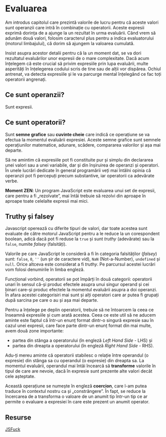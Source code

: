 # Evaluarea

Am introdus capitolul care prezintă valorile de lucru pentru că aceste valori sunt operanzii care intră în combinație cu operatorii. Aceste expresii exprimă dorința de a ajunge la un rezultat în urma evaluării. Când vrem să adunăm două valori, folosim caracterul plus pentru a indica evaluatorului (motorul limbajului), că dorim să ajungem la valoarea cumulată.

Insist asupra acestor detalii pentru că la un moment dat, se va dori rezultatul evaluărilor unor expresii de o mare complexitate. Dacă acum înțelegem că este crucial  să privim expresiile prin lupa evaluării, multe asperități în înțelegerea codului scris de tine sau de alții vor dispărea. Ochiul antrenat, va detecta expresiile și le va parcurge mental înțelegând ce fac toți operatorii angrenați.

## Ce sunt operanzii?

Sunt expresii.

## Ce sunt operatorii?

Sunt **semne grafice** sau **cuvinte cheie** care indică ce operațiune se va efectua la momentul evaluării expresiei. Aceste semne grafice sunt semnele operațiunilor matematice, adunare, scădere, compararea valorilor și așa mai departe.

Să ne amintim că expresiile pot fi constituite pur și simplu din declararea unei valori sau a unei variabile, dar și din înșiruirea de operanzi și operatori. În unele lucrări dedicate în general programării veți mai întâlni opinia că operanzii pot fi percepuți precum substantive, iar operatorii ca adevărate verbe.

**Moment ZEN**: Un program JavaScript este evaluarea unui set de expresii, care pentru a fi „rezolvate”, mai întâi trebuie să rezolvi din aproape în aproape toate celelalte expresii mai mici.

## Truthy și falsey

Javascript operează cu diferite tipuri de valori, dar toate acestea sunt evaluate de către motorul JavaScript pentru a le reduce la un corespondent boolean, adică dacă pot fi reduse la `true` și sunt *truthy* (adevărate) sau la `false`, numite *falsey* (falsități).

Valorile pe care JavaScript le consideră a fi în categoria falsităților (*falsey*) sunt: `false`, `0`, `''` (un șir de caractere vid), `NaN` (Not-a-Number), `undefined` și `null`. Orice altceva este considerat a fi *truthy*. Pe parcursul acestei lucrări vom folosi denumirile în limba engleză.

Funcțional vorbind, operatorii se pot împărți în două categorii: operatorii unari în sensul că-și produc efectele asupra unui singur operand și cei binari care-și produc efectele la momentul evaluării asupra a doi operanzi. În afara acestei categorisiri mai sunt și alți operatori care ar putea fi grupați după sarcina pe care o au și așa mai departe.

Pentru a înțelege pe deplin operatorii, trebuie să ne întoarcem la ceea ce înseamnă expresiile și cum arată acestea. Ceea ce este util să ne aducem aminte este faptul că într-un enunț format dintr-o singură expresie sau în cazul unei expresii, care face parte dintr-un enunț format din mai multe, avem două zone importante:

-   partea din stânga a operatorului (în engleză *Left Hand Side* - LHS) și
-   partea din dreapta a operatorului (în engleză *Right Hand Side* - RHS).

Adu-ți mereu aminte că operatorii stabilesc o relație între operandul (o expresie) din stânga sa cu operandul (o expresie) din dreapta sa. La momentul evaluării, operandul mai întâi încearcă să **transforme** valorile în tipul de care are nevoie, dacă în expresie sunt prezente alte valori decât cele așteptate.

Această operațiune se numește în engleză **coercion**, care l-am putea traduce în contextul nostru ca și „constrângere”. În fapt, se reduce la încercarea de a transforma o valoare de un anumit tip într-un tip ce ar permite o evaluare a expresiei în care este prezent un anumit operator.

## Resurse

[JSFuck](http://www.jsfuck.com/)
